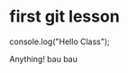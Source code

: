 # first git lesson

<!-- Hi Dan, the recapitulation is hard as fhell  -->



console.log("Hello Class");

Anything!
bau bau

